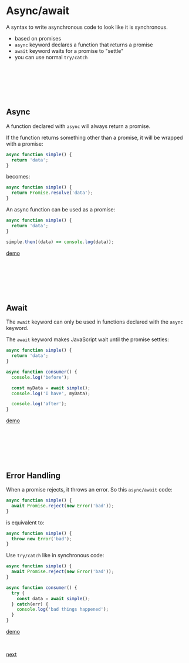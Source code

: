 # Async/await

A syntax to write asynchronous code to look like it is synchronous.
- based on promises
- `async` keyword declares a function that returns a promise
- `await` keyword waits for a promise to "settle"
- you can use normal `try/catch`

<br/><br/><br/><br/><br/>

## Async

A function declared with `async` will always return a promise.

If the function returns something other than a promise, it will be wrapped with a promise:

```javascript
async function simple() {
  return 'data';
}
```

becomes:

```javascript
async function simple() {
  return Promise.resolve('data');
}
```

An async function can be used as a promise:

```javascript
async function simple() {
  return 'data';
}

simple.then((data) => console.log(data));
```

[demo](b-step1600a.js)

<br/><br/><br/><br/><br/>

## Await

The `await` keyword can only be used in functions declared with the `async` keyword.

The `await` keyword makes JavaScript wait until the promise settles:

```javascript
async function simple() {
  return 'data';
}

async function consumer() {
  console.log('before');

  const myData = await simple();
  console.log('I have', myData);

  console.log('after');
}
```

[demo](b-step1600b.js)

<br/><br/><br/><br/><br/>

## Error Handling

When a promise rejects, it throws an error. So this `async/await` code:

```javascript
async function simple() {
  await Promise.reject(new Error('bad'));
}
```

is equivalent to:

```javascript
async function simple() {
  throw new Error('bad');
}
```

Use `try/catch` like in synchronous code:

```javascript
async function simple() {
  await Promise.reject(new Error('bad'));
}

async function consumer() {
  try {
    const data = await simple();
  } catch(err) {
    console.log('bad things happened');
  }
}
```
[demo](b-step1600c.js)

<br/>

[next](../1700/a-step1700.md)
